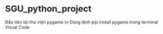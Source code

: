 # SGU_python_project
Đầu tiên tải thư viện pygame \n
Dùng lệnh pip install pygame trong terminal Visual Code
